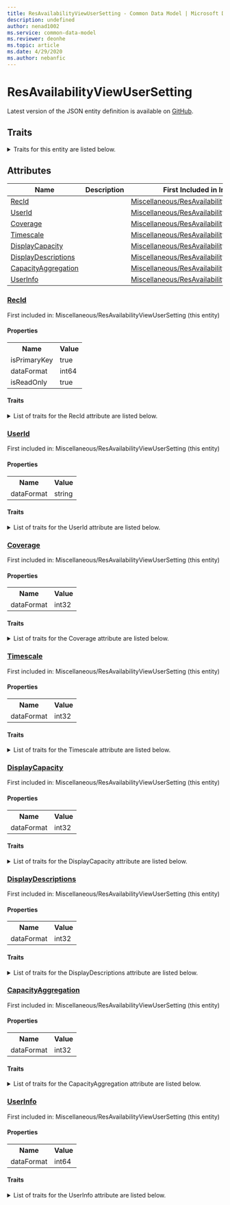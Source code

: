 ```yaml
---
title: ResAvailabilityViewUserSetting - Common Data Model | Microsoft Docs
description: undefined
author: nenad1002
ms.service: common-data-model
ms.reviewer: deonhe
ms.topic: article
ms.date: 4/29/2020
ms.author: nebanfic
---
```


# ResAvailabilityViewUserSetting

  
 Latest version of the JSON entity definition is available on <a href="https://github.com/Microsoft/CDM/tree/master/schemaDocuments/core/operationsCommon/Tables/ProfessionalServices/ProjectManagementAndAccounting/Miscellaneous/ResAvailabilityViewUserSetting.cdm.json" target="_blank">GitHub</a>.  

## Traits

<details>
<summary>Traits for this entity are listed below.  
</summary>

**is.identifiedBy**  
  names a specifc identity attribute to use with an entity  <table><tr><th>Parameter</th><th>Value</th><th>Data type</th><th>Explanation</th></tr><tr><td>attribute</td><td>[ResAvailabilityViewUserSetting/(resolvedAttributes)/RecId](#RecId)</td><td>attribute</td><td></td></tr></table>

**is.CDM.entityVersion**  
  <table><tr><th>Parameter</th><th>Value</th><th>Data type</th><th>Explanation</th></tr><tr><td>versionNumber</td><td>"1.0.0"</td><td>string</td><td>semantic version number of the entity</td></tr></table>

**is.application.releaseVersion**  
  <table><tr><th>Parameter</th><th>Value</th><th>Data type</th><th>Explanation</th></tr><tr><td>releaseVersion</td><td>"10.0.13.0"</td><td>string</td><td>semantic version number of the application introducing this entity</td></tr></table>

</details>

## Attributes

|Name|Description|First Included in Instance|
|---|---|---|
|[RecId](#RecId)||<a href="ResAvailabilityViewUserSetting.md" target="_blank">Miscellaneous/ResAvailabilityViewUserSetting</a>|
|[UserId](#UserId)||<a href="ResAvailabilityViewUserSetting.md" target="_blank">Miscellaneous/ResAvailabilityViewUserSetting</a>|
|[Coverage](#Coverage)||<a href="ResAvailabilityViewUserSetting.md" target="_blank">Miscellaneous/ResAvailabilityViewUserSetting</a>|
|[Timescale](#Timescale)||<a href="ResAvailabilityViewUserSetting.md" target="_blank">Miscellaneous/ResAvailabilityViewUserSetting</a>|
|[DisplayCapacity](#DisplayCapacity)||<a href="ResAvailabilityViewUserSetting.md" target="_blank">Miscellaneous/ResAvailabilityViewUserSetting</a>|
|[DisplayDescriptions](#DisplayDescriptions)||<a href="ResAvailabilityViewUserSetting.md" target="_blank">Miscellaneous/ResAvailabilityViewUserSetting</a>|
|[CapacityAggregation](#CapacityAggregation)||<a href="ResAvailabilityViewUserSetting.md" target="_blank">Miscellaneous/ResAvailabilityViewUserSetting</a>|
|[UserInfo](#UserInfo)||<a href="ResAvailabilityViewUserSetting.md" target="_blank">Miscellaneous/ResAvailabilityViewUserSetting</a>|

### <a href=#RecId name="RecId">RecId</a>

First included in: Miscellaneous/ResAvailabilityViewUserSetting (this entity)  

#### Properties

<table><tr><th>Name</th><th>Value</th></tr><tr><td>isPrimaryKey</td><td>true</td></tr><tr><td>dataFormat</td><td>int64</td></tr><tr><td>isReadOnly</td><td>true</td></tr></table>

#### Traits

<details>
<summary>List of traits for the RecId attribute are listed below.</summary>

**is.dataFormat.integer**  
**is.dataFormat.big**  
**is.identifiedBy**  
names a specifc identity attribute to use with an entity  <table><tr><th>Parameter</th><th>Value</th><th>Data type</th><th>Explanation</th></tr><tr><td>attribute</td><td>[ResAvailabilityViewUserSetting/(resolvedAttributes)/RecId](#RecId)</td><td>attribute</td><td></td></tr></table>

**is.readOnly**  
**is.dataFormat.integer**  
**is.dataFormat.big**  
</details>

### <a href=#UserId name="UserId">UserId</a>

First included in: Miscellaneous/ResAvailabilityViewUserSetting (this entity)  

#### Properties

<table><tr><th>Name</th><th>Value</th></tr><tr><td>dataFormat</td><td>string</td></tr></table>

#### Traits

<details>
<summary>List of traits for the UserId attribute are listed below.</summary>

**is.dataFormat.character**  
**is.dataFormat.big**  
**is.dataFormat.array**  
**is.dataFormat.character**  
**is.dataFormat.array**  
</details>

### <a href=#Coverage name="Coverage">Coverage</a>

First included in: Miscellaneous/ResAvailabilityViewUserSetting (this entity)  

#### Properties

<table><tr><th>Name</th><th>Value</th></tr><tr><td>dataFormat</td><td>int32</td></tr></table>

#### Traits

<details>
<summary>List of traits for the Coverage attribute are listed below.</summary>

**is.dataFormat.integer**  
**is.dataFormat.integer**  
</details>

### <a href=#Timescale name="Timescale">Timescale</a>

First included in: Miscellaneous/ResAvailabilityViewUserSetting (this entity)  

#### Properties

<table><tr><th>Name</th><th>Value</th></tr><tr><td>dataFormat</td><td>int32</td></tr></table>

#### Traits

<details>
<summary>List of traits for the Timescale attribute are listed below.</summary>

**is.dataFormat.integer**  
**is.dataFormat.integer**  
</details>

### <a href=#DisplayCapacity name="DisplayCapacity">DisplayCapacity</a>

First included in: Miscellaneous/ResAvailabilityViewUserSetting (this entity)  

#### Properties

<table><tr><th>Name</th><th>Value</th></tr><tr><td>dataFormat</td><td>int32</td></tr></table>

#### Traits

<details>
<summary>List of traits for the DisplayCapacity attribute are listed below.</summary>

**is.dataFormat.integer**  
**is.dataFormat.integer**  
</details>

### <a href=#DisplayDescriptions name="DisplayDescriptions">DisplayDescriptions</a>

First included in: Miscellaneous/ResAvailabilityViewUserSetting (this entity)  

#### Properties

<table><tr><th>Name</th><th>Value</th></tr><tr><td>dataFormat</td><td>int32</td></tr></table>

#### Traits

<details>
<summary>List of traits for the DisplayDescriptions attribute are listed below.</summary>

**is.dataFormat.integer**  
**is.dataFormat.integer**  
</details>

### <a href=#CapacityAggregation name="CapacityAggregation">CapacityAggregation</a>

First included in: Miscellaneous/ResAvailabilityViewUserSetting (this entity)  

#### Properties

<table><tr><th>Name</th><th>Value</th></tr><tr><td>dataFormat</td><td>int32</td></tr></table>

#### Traits

<details>
<summary>List of traits for the CapacityAggregation attribute are listed below.</summary>

**is.dataFormat.integer**  
**is.dataFormat.integer**  
</details>

### <a href=#UserInfo name="UserInfo">UserInfo</a>

First included in: Miscellaneous/ResAvailabilityViewUserSetting (this entity)  

#### Properties

<table><tr><th>Name</th><th>Value</th></tr><tr><td>dataFormat</td><td>int64</td></tr></table>

#### Traits

<details>
<summary>List of traits for the UserInfo attribute are listed below.</summary>

**is.dataFormat.integer**  
**is.dataFormat.big**  
**is.dataFormat.integer**  
**is.dataFormat.big**  
</details>

